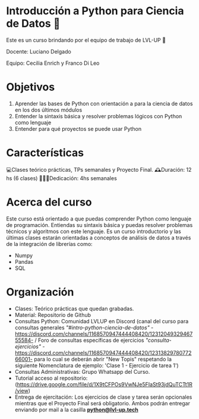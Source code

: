 # Introducción a Python para Ciencia de Datos 🐍
Este es un curso brindando por el equipo de trabajo de LVL-UP 🚀

Docente: Luciano Delgado

Equipo: Cecilia Enrich y Franco Di Leo

# Objetivos
  1. Aprender las bases de Python con orientación a para la ciencia de datos en los dos últimos módulos
  2. Entender la sintaxis básica y resolver problemas lógicos con Python como lenguaje
  3. Entender para qué proyectos se puede usar Python

# Características
  💻Clases teórico prácticas, TPs semanales y Proyecto Final.
  🕰️Duración: 12 hs (6 clases)
  👩🏻‍🎓Dedicación: 4hs semanales

  # Acerca del curso
Este curso está orientado a que puedas comprender Python como lenguaje de programación. Entiendas su sintaxis básica y puedas resolver problemas técnicos y algoritmos con este lenguaje. Es un curso introductorio y las últimas clases estarán orientadas a conceptos de análisis de datos a través de la integración de librerías como:
- Numpy
- Pandas
- SQL
# Organización
- Clases: Teórico prácticas que quedan grabadas.
- Material: Repositorio de Github
- Consultas Python: Comunidad LVLUP en Discord (canal del curso para consultas generales *"#intro-python-ciencia-de-datos"* -https://discord.com/channels/1168570947444408420/1231204932946755584- / Foro de consultas específicas de ejercicios *"consulta-ejercicios"* -https://discord.com/channels/1168570947444408420/1231382978077266001- para lo cual se deberán abrir "New Topis" respetando la siguiente Nomenclatura de ejemplo: 'Clase 1 - Ejercicio de tarea 1')
- Consultas Administrativas: Grupo Whatsapp del Curso.
- Tutorial acceso al repositorio: (https://drive.google.com/file/d/1X9tCFPOs9VwNJe5FIaSt93jdQuTCTt1R/view)
- Entrega de ejercitación: Los ejercicios de clase y tarea serán opcionales mientras que el Proyecto Final será obligatorio. Ambos podrán entregar enviando por mail a la casilla **python@lvl-up.tech** 
